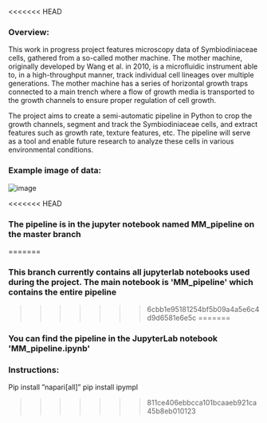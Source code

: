 <<<<<<< HEAD
### Overview:
This work in progress project features microscopy data of Symbiodiniaceae cells, gathered from a so-called mother machine. The mother machine, originally developed by Wang et al. in 2010, is a microfluidic instrument able to, in a high-throughput manner, track individual cell lineages over multiple generations. The mother machine has a series of horizontal growth traps connected to a main trench where a flow of growth media is transported to the growth channels to ensure proper regulation of cell growth.

The project aims to create a semi-automatic pipeline in Python to crop the growth channels, segment and track the Symbiodiniaceae cells, and extract features such as growth rate, texture features, etc. The pipeline will serve as a tool and enable future research to analyze these cells in various environmental conditions.


### Example image of data:

![image](https://github.com/michaelkin1/Master_Thesis_Symbiodinium_Michael_Kinsella/assets/128709384/bd712502-eded-4688-8efb-4c7a97aec15c)


<<<<<<< HEAD
### The pipeline is in the jupyter notebook named MM_pipeline on the master branch 
=======
### This branch currently contains all jupyterlab notebooks used during the project. The main notebook is 'MM_pipeline' which contains the entire pipeline
>>>>>>> 6cbb1e95181254bf5b09a4a5e6c4d9d6581e6e5c
=======
### You can find the pipeline in the JupyterLab notebook 'MM_pipeline.ipynb'

### Instructions: 
Pip install ”napari[all]” 
pip install ipympl
>>>>>>> 811ce406ebbcca101bcaaeb921ca45b8eb010123
